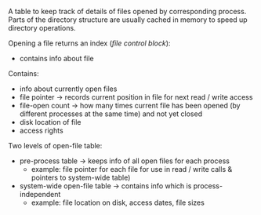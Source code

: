 A table to keep track of details of files opened by corresponding process. Parts of the directory structure are usually cached in memory to speed up directory operations. 

Opening a file returns an index (*file control block*):
- contains info about file

Contains:
- info about currently open files
- file pointer -> records current position in file for next read / write access
- file-open count -> how many times current file has been opened (by different processes at the same time) and not yet closed
- disk location of file
- access rights

Two levels of open-file table:
- pre-process table -> keeps info of all open files for each process
	- example: file pointer for each file for use in read / write calls & pointers to system-wide table)
- system-wide open-file table -> contains info which is process-independent
	- example: file location on disk, access dates, file sizes
